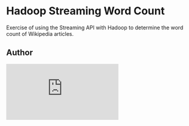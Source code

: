 # Hadoop Streaming Word Count

Exercise of using the Streaming API with Hadoop to determine the word count of Wikipedia articles.

## Author

<iframe src="https://andrejanesic.com/git-signature.html" frameborder="0"></iframe>